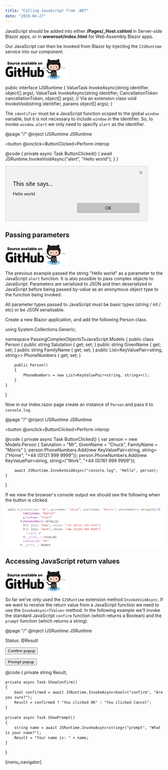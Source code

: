```yaml
---
title: "Calling JavaScript from .NET"
date: "2019-04-27"
---
```


JavaScript should be added into either **/Pages/\_Host.cshtml** in Server-side Blazor apps, or in **wwwroot/index.html** for Web Assembly Blazor apps.

Our JavaScript can then be invoked from Blazor by injecting the `IJSRuntime` service into our component.

[![](images/SourceLink-e1567978928628.png)](https://github.com/mrpmorris/blazor-university/tree/master/src/JavaScriptInterop/CallingJavaScriptFromDotNet)

public interface IJSRuntime
{
	ValueTask<TValue> InvokeAsync<TValue>(string identifier, object\[\] args);
	ValueTask<TValue> InvokeAsync<TValue>(string identifier, CancellationToken cancellationToken, object\[\] args);
	// Via an extension class
	void InvokeVoid(string identifier, params object\[\] args);
}

The `identifier` must be a JavaScript function scoped to the global `window` variable, but it is not necessary to include `window` in the identifier. So, to invoke `window.alert` we only need to specify `alert` as the identifier.

@page "/"
@inject IJSRuntime JSRuntime

<button @onclick=ButtonClicked>Perform interop</button>

@code
{
	 private async Task ButtonClicked()
	 {
		 await JSRuntime.InvokeVoidAsync("alert", "Hello world");
	 }
}

![](images/image.png)

## Passing parameters

[![](images/SourceLink-e1567978928628.png)](https://github.com/mrpmorris/blazor-university/tree/master/src/JavaScriptInterop/PassingComplexObjectsToJavaScript)

The previous example passed the string "Hello world" as a parameter to the JavaScript `alert` function. It is also possible to pass complex objects to JavaScript. Parameters are serialized to JSON and then deserialized in JavaScript before being passed by-value as an anonymous object type to the function being invoked.

All parameter types passed to JavaScript must be basic types (string / int / etc) or be JSON serialisable.

Create a new Blazor application, and add the following Person class.

using System.Collections.Generic;

namespace PassingComplexObjectsToJavaScript.Models
{
	public class Person
	{
		public string Salutation { get; set; }
		public string GivenName { get; set; }
		public string FamilyName { get; set; }
		public List<KeyValuePair<string, string>> PhoneNumbers { get; set; }

		public Person()
		{
			PhoneNumbers = new List<KeyValuePair<string, string>>();
		}
	}
}

Now in our Index.razor page create an instance of `Person` and pass it to `console.log`.

@page "/"
@inject IJSRuntime JSRuntime

<button @onclick=ButtonClicked>Perform interop</button>

@code
{
	private async Task ButtonClicked()
	{
		var person = new Models.Person
		{
			Salutation = "Mr",
			GivenName = "Chuck",
			FamilyName = "Morris"
		};
		person.PhoneNumbers.Add(new KeyValuePair<string, string>("Home", "+44 (0)121 999 9999"));
		person.PhoneNumbers.Add(new KeyValuePair<string, string>("Work", "+44 (0)161 999 9999"));

		await JSRuntime.InvokeVoidAsync("console.log", "Hello", person);
	}
}

If we view the browser's console output we should see the following when the button is clicked.

![](images/image-1.png)

## Accessing JavaScript return values

[![](images/SourceLink-e1567978928628.png)](https://github.com/mrpmorris/blazor-university/tree/master/src/JavaScriptInterop/AccessingJavaScriptReturnValues)

So far we've only used the `IJSRuntime` extension method `InvokeVoidAsync`. If we want to receive the return value from a JavaScript function we need to use the `InvokeAsync<TValue>` method. In the following example we'll invoke the standard JavaScript `confirm` function (which returns a Boolean) and the `prompt` function (which returns a string).

@page "/"
@inject IJSRuntime JSRuntime

<p>
	Status: @Result
</p>
<p>
	<button @onclick=ShowConfirm>Confirm popup</button>
</p>
<p>
	<button @onclick=ShowPrompt>Prompt popup</button>
</p>

@code
{
	private string Result;

	private async Task ShowConfirm()
	{
		bool confirmed = await JSRuntime.InvokeAsync<bool>("confirm", "Are you sure?");
		Result = confirmed ? "You clicked OK" : "You clicked Cancel";
	}

	private async Task ShowPrompt()
	{
		string name = await JSRuntime.InvokeAsync<string>("prompt", "What is your name?");
		Result = "Your name is: " + name;
	}
}

\[menu\_navigator\]
